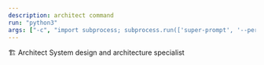 ```yaml
---
description: architect command
run: "python3"
args: ["-c", "import subprocess; subprocess.run(['super-prompt', '--persona-architect'] + __import__('sys').argv[1:], input='${input}', text=True, check=False)"]
---
```


🏗️ Architect
System design and architecture specialist
